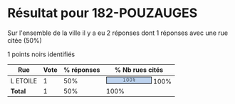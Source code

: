 # Résultat pour 182-POUZAUGES

Sur l'ensemble de la ville il y a eu 2 réponses dont 1 réponses avec une rue citée (50%)

1 points noirs identifiés

| Rue | Vote | % réponses | % Nb rues cités|
|-----|------|------------|----------------|
| L ETOILE | 1 | 50% | <img src="../../img/bar_100.gif" />&nbsp;100%|
| **Total** | 1 | 50% | 100%|
